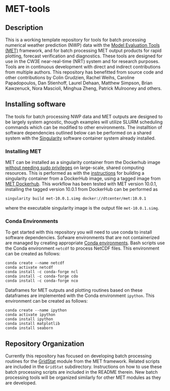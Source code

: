 # MET-tools

## Description
This is a working template repository for tools for batch processing numerical
weather prediction (NWP) data with the [Model Evaluation Tools (MET)](https://met.readthedocs.io/en/latest/index.html)
framework, and for batch processing MET output products for rapid plotting,
forecast verification and diagnostics. These tools are designed for use in the
CW3E near-real-time (NRT) system and for research purposes. Tools are in
continuous development with direct and indirect contributions from multiple
authors. This repository has benefitted from source code and other
contributions by Colin Grudzien, Rachel Weihs, Caroline Papadopoulos,
Dan Stienhoff, Laurel Dehaan, Matthew Simpson, Brian Kawzenuck, Nora Mascioli,
Minghua Zheng, Patrick Mulrooney and others.

## Installing software
The tools for batch processing NWP data and MET outputs are designed to be
largely system agnostic, though examples will utilize SLURM scheduling commands
which can be modified to other environments. The installtion of software
dependencies outlined below can be performed on a shared system with the
[Singularity](https://docs.sylabs.io/guides/2.6/user-guide/) software container
system already installed.

### Installing MET
MET can be installed as a singularity container from the Dockerhub image
[without needing sudo privileges](https://docs.sylabs.io/guides/2.6/user-guide/introduction.html#security-and-privilege-escalation)
on large-scale, shared computing resources.  This is performed as with the
[instructions](https://docs.sylabs.io/guides/2.6/user-guide/build_a_container.html#downloading-a-existing-container-from-docker-hub)
for building a singularity container from a DockerHub image, using a tagged image
from [MET Dockerhub](https://hub.docker.com/r/dtcenter/met). 
This workflow has been tested with MET version 10.0.1, installing the tagged version
10.0.1 from DockerHub can be performed as
```
singularity build met-10.0.1.simg docker://dtcenter/met:10.0.1
```
where the executable singularity image is the output file `met-10.0.1.simg`.

### Conda Environments
To get started with this repository you will need to use conda to install 
software dependencies. Sofware environments that are not containerized are
managed by creating appropriate [Conda environments](https://docs.conda.io/projects/conda/en/latest/user-guide/tasks/manage-environments.html).
Bash scripts use the Conda environment `netcdf` to process
NetCDF files. This environment can be created as follows:
```
conda create --name netcdf
conda activate netcdf
conda install -c conda-forge ncl
conda install -c conda-forge cdo
conda install -c conda-forge nco
```

Dataframes for MET outputs and plotting routines based on these dataframes
are implemented with the Conda environment `ipython`.  This environment can
be created as follows:
```
conda create --name ipython
conda activate ipython
conda install ipython
conda install matplotlib
conda install seaborn
```

## Repository Organization
Currently this repository has focused on developing batch processing routines for
the [GridStat](https://met.readthedocs.io/en/latest/Users_Guide/grid-stat.html)
module from the MET framework. Related scripts are included in the `GridStat`
subdirectory. Instructions on how to use these batch processing scripts
are included in the README therein. New batch processing tools will be
organized similarly for other MET modules as they are developed.
